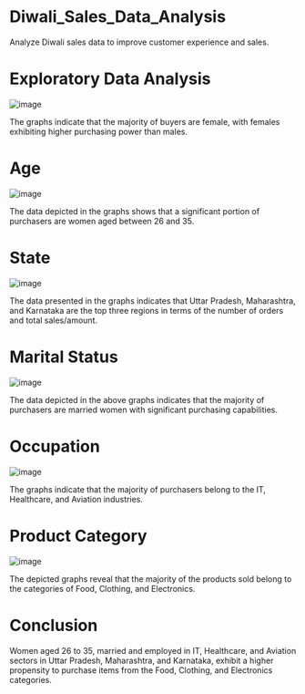 # Diwali_Sales_Data_Analysis
Analyze Diwali sales data to improve customer experience and sales.

# Exploratory Data Analysis

![image](https://github.com/nileshely/Diwali_Sales_Data_Analysis/assets/163812350/cf900510-fed8-4259-87f0-de52341671b1)

The graphs indicate that the majority of buyers are female, with females exhibiting higher purchasing power than males.

# Age

![image](https://github.com/nileshely/Diwali_Sales_Data_Analysis/assets/163812350/142f3bcf-71d1-4663-995c-251f2787f6de)

The data depicted in the graphs shows that a significant portion of purchasers are women aged between 26 and 35.

# State

![image](https://github.com/nileshely/Diwali_Sales_Data_Analysis/assets/163812350/41f6fffa-db6a-456e-9d49-fe55a2390cda)

The data presented in the graphs indicates that Uttar Pradesh, Maharashtra, and Karnataka are the top three regions in terms of the number of orders and total sales/amount.

# Marital Status

![image](https://github.com/nileshely/Diwali_Sales_Data_Analysis/assets/163812350/f179eb87-2877-4860-94f3-a73c3eda8080)

The data depicted in the above graphs indicates that the majority of purchasers are married women with significant purchasing capabilities.

# Occupation

![image](https://github.com/nileshely/Diwali_Sales_Data_Analysis/assets/163812350/b5f0ec16-5879-45e4-a7df-445b84d899b1)

The graphs indicate that the majority of purchasers belong to the IT, Healthcare, and Aviation industries.

# Product Category

![image](https://github.com/nileshely/Diwali_Sales_Data_Analysis/assets/163812350/9dc2a365-cfd0-446f-a355-6c37454650f2)

The depicted graphs reveal that the majority of the products sold belong to the categories of Food, Clothing, and Electronics.

# Conclusion

Women aged 26 to 35, married and employed in IT, Healthcare, and Aviation sectors in Uttar Pradesh, Maharashtra, and Karnataka, exhibit a higher propensity to purchase items from the Food, Clothing, and Electronics categories.
